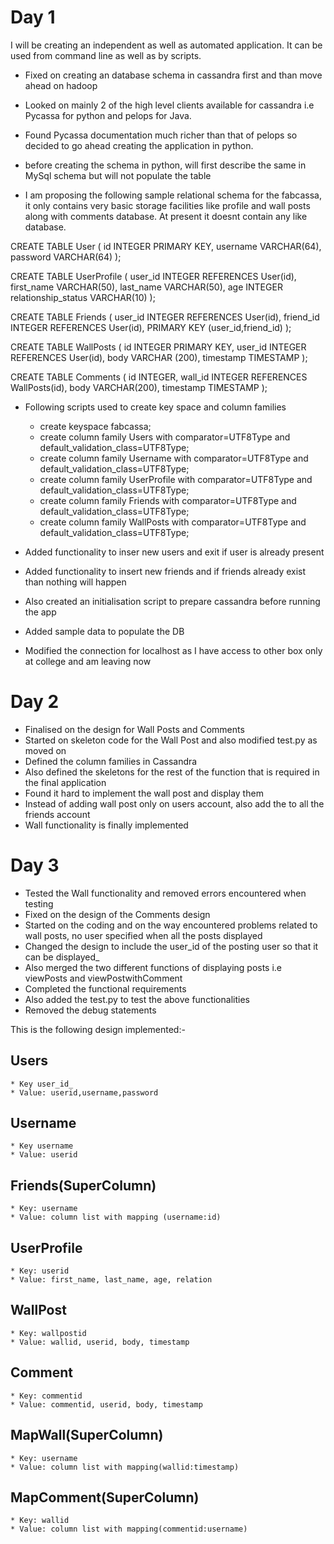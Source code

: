 Day 1
=====
I will be creating an  independent as well as automated application. It can be used from command line as well as by
scripts.


* Fixed on creating an database schema in cassandra first and than move ahead on hadoop
* Looked on mainly 2 of the high level clients available for cassandra i.e Pycassa for python and pelops for Java.
* Found Pycassa documentation much richer than that of pelops so decided to go ahead creating the application in python.
* before creating the schema in python, will first describe the same in MySql schema but will not populate the table

* I am proposing the following sample relational schema for the fabcassa, it only contains very basic storage facilities
  like profile and wall posts along with comments database. At present it doesnt contain any like database.

CREATE TABLE User (
    id INTEGER PRIMARY KEY,
    username VARCHAR(64),
    password VARCHAR(64)
);

CREATE TABLE UserProfile (
    user_id INTEGER REFERENCES User(id),
    first_name VARCHAR(50),
    last_name VARCHAR(50),
    age INTEGER
    relationship_status VARCHAR(10)
);

CREATE TABLE Friends (
    user_id INTEGER REFERENCES User(id),
    friend_id INTEGER REFERENCES User(id),
    PRIMARY KEY (user_id,friend_id)
);

CREATE TABLE WallPosts (
    id INTEGER PRIMARY KEY,
    user_id INTEGER REFERENCES User(id),
    body VARCHAR (200),
    timestamp TIMESTAMP
);

CREATE TABLE Comments (
    id INTEGER,
    wall_id INTEGER REFERENCES WallPosts(id),
    body VARCHAR(200),
    timestamp TIMESTAMP
);

* Following scripts used to create key space and column families
    * create keyspace fabcassa;  
    * create column family Users with comparator=UTF8Type and default_validation_class=UTF8Type;  
    * create column family Username with comparator=UTF8Type and default_validation_class=UTF8Type;
    * create column family UserProfile with comparator=UTF8Type and default_validation_class=UTF8Type;
    * create column family Friends with comparator=UTF8Type and default_validation_class=UTF8Type;
    * create column family WallPosts with comparator=UTF8Type and default_validation_class=UTF8Type;

* Added functionality to inser new users and exit if user is already present
* Added functionality to insert new friends and if friends already exist than nothing will happen
* Also created an initialisation script to prepare cassandra before running the app
* Added sample data to populate the DB
* Modified the connection for localhost as I have access to other box only at college and am leaving now

Day 2
======
* Finalised on the design for Wall Posts and Comments
* Started on skeleton code for the Wall Post and also modified test.py as moved on
* Defined the column families in Cassandra
* Also defined the skeletons for the rest of the function that is required in the final application
* Found it hard to implement the wall post and display them
* Instead of adding wall post only on users account, also add the to all the friends account
* Wall functionality is finally implemented

Day 3
=====
* Tested the Wall functionality and removed errors encountered when testing
* Fixed on the design of the Comments design
* Started on the coding and on the way encountered problems related to wall posts, no user specified when all the posts
  displayed
* Changed the design to include the user_id of the posting user so that it can be displayed_
* Also merged the two different functions of displaying posts i.e viewPosts and viewPostwithComment
* Completed the functional requirements
* Also added the test.py to test the above functionalities
* Removed the debug statements

This is the following design implemented:-

Users
-----
    * Key user_id_
    * Value: userid,username,password

Username
--------
    * Key username
    * Value: userid

Friends(SuperColumn)
--------------------
    * Key: username 
    * Value: column list with mapping (username:id)

UserProfile
-----------
    * Key: userid
    * Value: first_name, last_name, age, relation

WallPost
--------
    * Key: wallpostid
    * Value: wallid, userid, body, timestamp

Comment
-------
    * Key: commentid
    * Value: commentid, userid, body, timestamp

MapWall(SuperColumn)
--------------------
    * Key: username
    * Value: column list with mapping(wallid:timestamp)

MapComment(SuperColumn)
-----------------------
    * Key: wallid
    * Value: column list with mapping(commentid:username)

